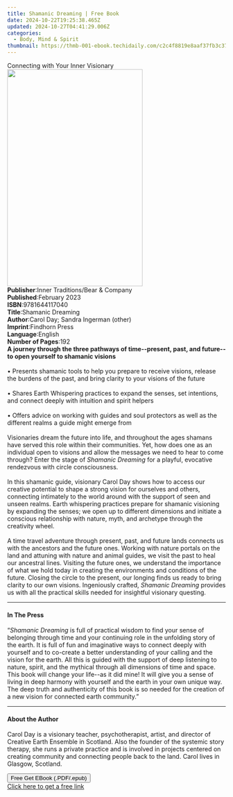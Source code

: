 ```yaml
---
title: Shamanic Dreaming | Free Book
date: 2024-10-22T19:25:38.465Z
updated: 2024-10-27T04:41:29.006Z
categories:
  - Body, Mind & Spirit
thumbnail: https://thmb-001-ebook.techidaily.com/c2c4f8819e8aaf37fb3c37265cd3bf46550b44c91e9b24fdd502fc8ca2839166.jpg
---
```

<main id="book-container">
  <div class="flex flex-col">
    <div class="book-brief flex-1 py-6 px-4 sm:p-6 md:py-10 md:px-8">
      <!-- brief-->
      <div class="book-brief-main">Connecting with Your Inner Visionary</div>
    </div>
    <div
      class="book-meta-info flex-1 grid gap-4 col-start-1 col-end-3 row-start-1 sm:mb-6 sm:grid-cols-4 lg:gap-6 lg:col-start-2 lg:row-end-6 lg:row-span-6 lg:mb-0"
    >
      <div
        class="book-meta-info-left place-content-center mt-4 p-4 text-sm leading-6 col-start-2 col-span-2 dark:text-slate-400"
      >
        <img
          class="w-full h-500 object-cover rounded-lg sm:h-255 sm:col-span-2 lg:col-span-full"
          src="https://img-001-ebook.techidaily.com/c6e521a24faae29dc9d0de3df440cc004a672b3a68b38adb2db17d2b480fd3b7.jpg"
          alt=""
          width="312"
          height="500"
        />
      </div>
      <div
        class="book-meta-info-right mt-2 col-start-1 row-start-2 col-span-3 self-center"
      >
        <!-- meta data  -->
        <div class="flex flex-col px-4 md:px-8">
          <div class="flex-1">
            <strong>Publisher</strong>:<span class="px-2"
              >Inner Traditions/Bear &amp; Company</span
            >
          </div>
          <div class="flex-1">
            <strong>Published</strong>:<span class="px-2">February 2023</span>
          </div>
          <div class="flex-1">
            <strong>ISBN</strong>:<span class="px-2">9781644117040</span>
          </div>
          <div class="flex-1">
            <strong>Title</strong>:<span class="px-2">Shamanic Dreaming</span>
          </div>
          <div class="flex-1">
            <strong>Author</strong>:<span class="px-2"
              >Carol Day; Sandra Ingerman (other)</span
            >
          </div>
          <div class="flex-1">
            <strong>Imprint</strong>:<span class="px-2">Findhorn Press</span>
          </div>
          <div class="flex-1">
            <strong>Language</strong>:<span class="px-2">English</span>
          </div>
          <div class="flex-1">
            <strong>Number of Pages</strong>:<span class="px-2">192</span>
          </div>
        </div>
      </div>
    </div>
    <div class="book-description flex-1 py-6 px-4 sm:p-6 md:py-10 md:px-8">
      <div class="book-description-main">
        <div accordion-content="" id="description">
          <b
            >A journey through the three pathways of time--present, past, and
            future--to open yourself to shamanic visions</b
          ><br /><br />• Presents shamanic tools to help you prepare to receive
          visions, release the burdens of the past, and bring clarity to your
          visions of the future<br /><br />• Shares Earth Whispering practices
          to expand the senses, set intentions, and connect deeply with
          intuition and spirit helpers<br /><br />• Offers advice on working
          with guides and soul protectors as well as the different realms a
          guide might emerge from<br /><br />Visionaries dream the future into
          life, and throughout the ages shamans have served this role within
          their communities. Yet, how does one as an individual open to visions
          and allow the messages we need to hear to come through? Enter the
          stage of<i> Shamanic Dreaming</i> for a playful, evocative rendezvous
          with circle consciousness. <br /><br />In this shamanic guide,
          visionary Carol Day shows how to access our creative potential to
          shape a strong vision for ourselves and others, connecting intimately
          to the world around with the support of seen and unseen realms. Earth
          whispering practices prepare for shamanic visioning by expanding the
          senses; we open up to different dimensions and initiate a conscious
          relationship with nature, myth, and archetype through the creativity
          wheel. <br /><br />A time travel adventure through present, past, and
          future lands connects us with the ancestors and the future ones.
          Working with nature portals on the land and attuning with nature and
          animal guides, we visit the past to heal our ancestral lines. Visiting
          the future ones, we understand the importance of what we hold today in
          creating the environments and conditions of the future. Closing the
          circle to the present, our longing finds us ready to bring clarity to
          our own visions. Ingeniously crafted,
          <i>Shamanic Dreaming</i> provides us with all the practical skills
          needed for insightful visionary questing.
        </div>
        <div class="accordion-fader"></div>
      </div>
    </div>
    <div class="book-excerpts flex-1 py-6 px-4 sm:p-6 md:py-10 md:px-8">
      <!-- excerpts-->
      <div class="book-excerpts-main">
        <hr />
        <h4 class="placeholder placeholder-heading">
          <span>In The Press</span>
        </h4>
        <p>
          “<i>Shamanic Dreaming</i> is full of practical wisdom to find your
          sense of belonging through time and your continuing role in the
          unfolding story of the earth. It is full of fun and imaginative ways
          to connect deeply with yourself and to co-create a better
          understanding of your calling and the vision for the earth. All this
          is guided with the support of deep listening to nature, spirit, and
          the mythical through all dimensions of time and space. This book will
          change your life--as it did mine! It will give you a sense of living
          in deep harmony with yourself and the earth in your own unique way.
          The deep truth and authenticity of this book is so needed for the
          creation of a new vision for connected earth community.”
        </p>
      </div>
    </div>
    <div class="book-about-author flex-1 py-6 px-4 sm:p-6 md:py-10 md:px-8">
      <!-- about author-->
      <div class="book-main-author-main">
        <hr />
        <h4 class="placeholder placeholder-heading">
          <span>About the Author</span>
        </h4>
        <p>
          Carol Day is a visionary teacher, psychotherapist, artist, and
          director of Creative Earth Ensemble in Scotland. Also the founder of
          the systemic story therapy, she runs a private practice and is
          involved in projects centered on creating community and connecting
          people back to the land. Carol lives in Glasgow, Scotland.
        </p>
      </div>
    </div>
    <div class="book-free-get flex-1 py-6 px-4 sm:p-6 md:py-10 md:px-8">
      <button
        id="btn-free-get"
        class="bg-blue-500 hover:bg-blue-700 text-white font-bold py-2 px-4 rounded"
      >
        Free Get EBook (.PDF/.epub)
      </button>
      <div id="countdown-display" class="px-2 text-lg mt-2"></div>
      <a
        id="free-link"
        class="hidden bg-blue-500 hover:bg-blue-700 text-white font-bold py-2 px-4 rounded"
        href="https://www.ebooks.com/en-us/book/210528021/shamanic-dreaming/carol-day/"
        target="_blank"
        >Click here to get a free link</a
      >
    </div>
    <script>
      let countdownTime = 0;
      let countdownInterval = null;
      document
        .getElementById('btn-free-get')
        .addEventListener('click', startCountdown);
      function startCountdown() {
        countdownTime = new Date().getTime() + 60000 * 3;
        countdownInterval = setInterval(updateCountdown, 1000);
        document.getElementById('btn-free-get').disabled = true;
        document
          .getElementById('btn-free-get')
          .classList.add('bg-gray-500', 'cursor-not-allowed');
      }
      function updateCountdown() {
        let currentTime = new Date().getTime();
        let timeLeft = countdownTime - currentTime;
        let secondsLeft = Math.floor(timeLeft / 1000);
        document.getElementById('countdown-display').innerHTML =
          `Remaining time: ${secondsLeft} seconds.`;
        if (secondsLeft <= 0) {
          clearInterval(countdownInterval);
          document.getElementById('btn-free-get').classList.add('hidden');
          document.getElementById('free-link').classList.remove('hidden');
          document.getElementById('countdown-display').innerHTML = '';
        }
      }
    </script>
  </div>
</main>

<ins class="adsbygoogle"
      style="display:block"
      data-ad-client="ca-pub-7571918770474297"
      data-ad-slot="8358498916"
      data-ad-format="auto"
      data-full-width-responsive="true"></ins>
    